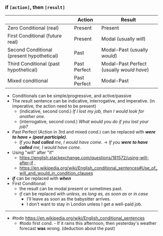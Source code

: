 
### if `[action]`, then `[result]`

|                                           | Action       | Result                                    |
| ----------------------------------------- | ------------ | ----------------------------------------- |
| Zero Conditional (real)                   | Present      | Present                                   |
| First Conditional (future real)           | Present      | Modal (usually *will*)                    |
| Second Conditional (present hypothetical) | Past         | Modal-Past (usually *would*)              |
| Third Conditional (past hypothetical)     | Past Perfect | Modal-Past Perfect (usually *would have*) |
| Mixed conditional                         | Past Perfect | Modal-Past                                |

- Conditionals can be simple/progressive, and active/passive 
- The result sentence can be indicative, interrogative, and imperative. (in imperative, the action need to be present)  
	- (indicative, second cond.) *If I lost my job, then I would look for another one.*
	- (interrogative, second cond.) *What would you do if you lost your job?*
- Past Perfect (Action in 3rd and mixed cond.) can be replaced with ***were to have + (past participle)***.
	- *If you **had called** me, I would have come.* -> *If you **were to have called** me, I would have come.* 
- Using "will" after "if" 
	- https://english.stackexchange.com/questions/181572/using-will-after-if , 
	- https://en.wikipedia.org/wiki/English_conditional_sentences#Use_of_will_and_would_in_condition_clauses
- ***if*** can be replaced with ***when***
- First Conditional: 
	- the result can be modal present or sometimes past.
	- *if* can be replaced with *unless, as long as, as soon as* or *in case*
		- I'll leave as soon as the babysitter arrives.
		- I don't want to stay in London unless I get a well-paid job.

___

- #todo https://en.wikipedia.org/wiki/English_conditional_sentences
	- #todo first cond. - If it rains this afternoon, then yesterday's weather forecast **was** wrong. (deduction about the past)
